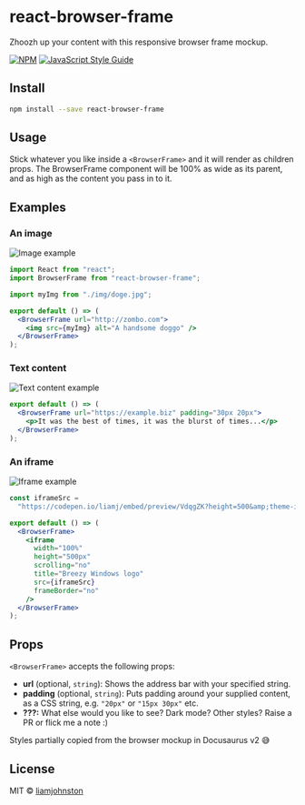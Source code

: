 # react-browser-frame

Zhoozh up your content with this responsive browser frame mockup.

[![NPM](https://img.shields.io/npm/v/react-browser-frame.svg)](https://www.npmjs.com/package/react-browser-frame) [![JavaScript Style Guide](https://img.shields.io/badge/code_style-standard-brightgreen.svg)](https://standardjs.com)

## Install

```bash
npm install --save react-browser-frame
```

## Usage

Stick whatever you like inside a `<BrowserFrame>` and it will render as children props. The BrowserFrame component will be 100% as wide as its parent, and as high as the content you pass in to it.

## Examples

### An image

![Image example](https://res.cloudinary.com/diouve9dy/image/upload/v1585474968/image_zkt042.png)

```jsx
import React from "react";
import BrowserFrame from "react-browser-frame";

import myImg from "./img/doge.jpg";

export default () => (
  <BrowserFrame url="http://zombo.com">
    <img src={myImg} alt="A handsome doggo" />
  </BrowserFrame>
);
```

### Text content

![Text content example](https://res.cloudinary.com/diouve9dy/image/upload/v1585474966/text_zojzpv.png)

```jsx
export default () => (
  <BrowserFrame url="https://example.biz" padding="30px 20px">
    <p>It was the best of times, it was the blurst of times...</p>
  </BrowserFrame>
);
```

### An iframe

![Iframe example](https://res.cloudinary.com/diouve9dy/image/upload/v1585474967/iframe_qcknzd.png)

```jsx
const iframeSrc =
  "https://codepen.io/liamj/embed/preview/VdqgZK?height=500&amp;theme-id=39032&amp;default-tab=result";

export default () => (
  <BrowserFrame>
    <iframe
      width="100%"
      height="500px"
      scrolling="no"
      title="Breezy Windows logo"
      src={iframeSrc}
      frameBorder="no"
    />
  </BrowserFrame>
);
```

## Props

`<BrowserFrame>` accepts the following props:

- **url** (optional, `string`): Shows the address bar with your specified string.
- **padding** (optional, `string`): Puts padding around your supplied content, as a CSS string, e.g. `"20px"` or `"15px 30px"` etc.
- **???:** What else would you like to see? Dark mode? Other styles? Raise a PR or flick me a note :)

Styles partially copied from the browser mockup in Docusaurus v2 😅

## License

MIT © [liamjohnston](https://github.com/liamjohnston)
